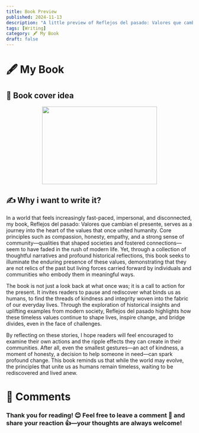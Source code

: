 ```yaml
---
title: Book Preview
published: 2024-11-13
description: "A little preview of Reflejos del pasado: Valores que cambian el presente"
tags: [Writing]
category: 🖋️ My Book
draft: false
---
```

# 🖋️ My Book
## 📘 Book cover idea

<img src="/favicon/Book_Cover.jpeg" width="310" height="210" style="display: block; margin: 0 auto;"> <!-- Codigo para que la imagen salga centrado, no lo olvides MauroQ  -->
 

## ✍️ Why i want to write it?
In a world that feels increasingly fast-paced, impersonal, and disconnected, my book, Reflejos del pasado: Valores que cambian el presente, serves as a journey into the heart of the values that once united humanity. Core principles such as compassion, honesty, empathy, and a strong sense of community—qualities that shaped societies and fostered connections—seem to have faded in the rush of modern life. Yet, through a collection of thoughtful narratives and profound historical reflections, this book seeks to illuminate the enduring presence of these values, demonstrating that they are not relics of the past but living forces carried forward by individuals and communities who embody them in meaningful ways.

The book is not just a look back at what once was; it is a call to action for the present. It invites readers to pause and rediscover what binds us as humans, to find the threads of kindness and integrity woven into the fabric of our everyday lives. Through the exploration of historical insights and uplifting examples from modern society, Reflejos del pasado highlights how these timeless values continue to shape lives, inspire change, and bridge divides, even in the face of challenges.

By reflecting on these stories, I hope readers will feel encouraged to examine their own actions and the ripple effects they can create in their communities. After all, even the smallest gestures—an act of kindness, a moment of honesty, a decision to help someone in need—can spark profound change. This book reminds us that while the world may evolve, the principles that unite us as humans remain timeless, waiting to be rediscovered and lived anew.

# 💬 Comments 
### Thank you for reading! 😊 Feel free to leave a comment 💬 and share your reaction 👍—your thoughts are always welcome!

<script id="giscus-script" src="https://giscus.app/client.js"
        data-repo="MauroQ80/Personal-Blog"
        data-repo-id="R_kgDONPH48A"
        data-category="General"
        data-category-id="DIC_kwDONPH48M4CkdQw"
        data-mapping="url"
        data-strict="0"
        data-reactions-enabled="1"
        data-emit-metadata="0"
        data-input-position="bottom"
        data-theme="dark_protanopia" 
        data-lang="en"
        crossorigin="anonymous"
        async>
</script>
